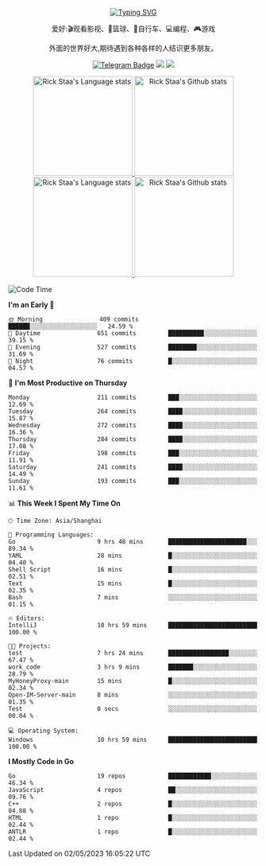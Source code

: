 <div align="center"> 

[![Typing SVG](https://readme-typing-svg.herokuapp.com?size=25&duration=2500&color=eeeeee&vCenter=true&width=200&height=40&lines=Hi+there+%F0%9F%91%8B%F0%9F%8F%BB;I'm+DanBai)](https://git.io/typing-svg)

爱好:🎬观看影视、🏀篮球、🚴自行车、💻编程、🎮游戏

外面的世界好大,期待遇到各种各样的人结识更多朋友。

[![Telegram Badge](https://img.shields.io/badge/-Telegram-blue?style=flat&logo=Telegram&logoColor=white)](https://t.me/danbai9420) 
[![](https://img.shields.io/badge/-Blog-brightgreen?style=flat&logo=Blogger&logoColor=white)](https://p00q.cn)
[![](https://img.shields.io/badge/-Email-red?style=flat&logo=Mail.Ru&logoColor=white)](mailto:danbai@88.com)
</div>

<!-- Light Mode -->
<div align="center"> 
<a href="https://github.com/anuraghazra/github-readme-stats#gh-light-mode-only">
<img height=200 src="https://github-readme-stats-git-master-rstaa-rickstaa.vercel.app/api/top-langs/?username=danbai225&layout=compact&langs_count=10&hide_border=1&role=OWNER,COLLABORATOR#gh-light-mode-only" alt="Rick Staa's Language stats" />
</a>
<a href="https://github.com/anuraghazra/github-readme-stats#gh-light-mode-only">
<img height=200 src="https://github-readme-stats-git-master-rstaa-rickstaa.vercel.app/api?username=danbai225&show_icons=true&count_private=true&line_height=28&hide_border=1&include_all_commits=true&card_width=450&role=OWNER,COLLABORATOR&exclude_repo=github-readme-stats#gh-light-mode-only" alt="Rick Staa's Github stats" />
</a>
</div>

<!-- Dark Mode -->
<div align="center"> 
<a href="https://github.com/anuraghazra/github-readme-stats#gh-dark-mode-only">
<img height=200 src="https://github-readme-stats-git-master-rstaa-rickstaa.vercel.app/api/top-langs/?username=danbai225&layout=compact&langs_count=10&hide_border=1&role=OWNER,COLLABORATOR&theme=github_dark#gh-dark-mode-only" alt="Rick Staa's Language stats" />
</a>
<a href="https://github.com/anuraghazra/github-readme-stats#gh-dark-mode-only">
<img height=200 src="https://github-readme-stats-git-master-rstaa-rickstaa.vercel.app/api?username=danbai225&show_icons=true&count_private=true&line_height=28&hide_border=1&include_all_commits=true&card_width=450&role=OWNER,COLLABORATOR&exclude_repo=github-readme-stats&theme=github_dark#gh-dark-mode-only" alt="Rick Staa's Github stats" />
</a>
</div>

<!--START_SECTION:waka-->
![Code Time](http://img.shields.io/badge/Code%20Time-240%20hrs%2011%20mins-blue)

**I'm an Early 🐤** 

```text
🌞 Morning                409 commits         ██████░░░░░░░░░░░░░░░░░░░   24.59 % 
🌆 Daytime                651 commits         ██████████░░░░░░░░░░░░░░░   39.15 % 
🌃 Evening                527 commits         ████████░░░░░░░░░░░░░░░░░   31.69 % 
🌙 Night                  76 commits          █░░░░░░░░░░░░░░░░░░░░░░░░   04.57 % 
```
📅 **I'm Most Productive on Thursday** 

```text
Monday                   211 commits         ███░░░░░░░░░░░░░░░░░░░░░░   12.69 % 
Tuesday                  264 commits         ████░░░░░░░░░░░░░░░░░░░░░   15.87 % 
Wednesday                272 commits         ████░░░░░░░░░░░░░░░░░░░░░   16.36 % 
Thursday                 284 commits         ████░░░░░░░░░░░░░░░░░░░░░   17.08 % 
Friday                   198 commits         ███░░░░░░░░░░░░░░░░░░░░░░   11.91 % 
Saturday                 241 commits         ████░░░░░░░░░░░░░░░░░░░░░   14.49 % 
Sunday                   193 commits         ███░░░░░░░░░░░░░░░░░░░░░░   11.61 % 
```


📊 **This Week I Spent My Time On** 

```text
🕑︎ Time Zone: Asia/Shanghai

💬 Programming Languages: 
Go                       9 hrs 48 mins       ██████████████████████░░░   89.34 % 
YAML                     28 mins             █░░░░░░░░░░░░░░░░░░░░░░░░   04.40 % 
Shell Script             16 mins             █░░░░░░░░░░░░░░░░░░░░░░░░   02.51 % 
Text                     15 mins             █░░░░░░░░░░░░░░░░░░░░░░░░   02.35 % 
Bash                     7 mins              ░░░░░░░░░░░░░░░░░░░░░░░░░   01.15 % 

🔥 Editors: 
IntelliJ                 10 hrs 59 mins      █████████████████████████   100.00 % 

🐱‍💻 Projects: 
test                     7 hrs 24 mins       █████████████████░░░░░░░░   67.47 % 
work_code                3 hrs 9 mins        ███████░░░░░░░░░░░░░░░░░░   28.79 % 
MyHoneyProxy-main        15 mins             █░░░░░░░░░░░░░░░░░░░░░░░░   02.34 % 
Open-IM-Server-main      8 mins              ░░░░░░░░░░░░░░░░░░░░░░░░░   01.35 % 
Test                     0 secs              ░░░░░░░░░░░░░░░░░░░░░░░░░   00.04 % 

💻 Operating System: 
Windows                  10 hrs 59 mins      █████████████████████████   100.00 % 
```

**I Mostly Code in Go** 

```text
Go                       19 repos            ████████████░░░░░░░░░░░░░   46.34 % 
JavaScript               4 repos             ██░░░░░░░░░░░░░░░░░░░░░░░   09.76 % 
C++                      2 repos             █░░░░░░░░░░░░░░░░░░░░░░░░   04.88 % 
HTML                     1 repo              █░░░░░░░░░░░░░░░░░░░░░░░░   02.44 % 
ANTLR                    1 repo              █░░░░░░░░░░░░░░░░░░░░░░░░   02.44 % 
```




 Last Updated on 02/05/2023 16:05:22 UTC
<!--END_SECTION:waka-->
